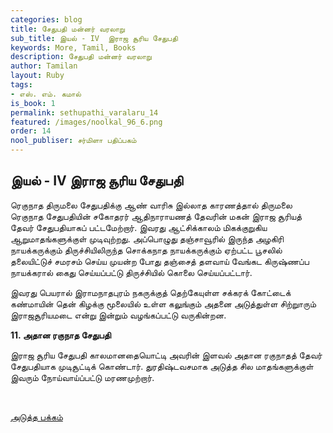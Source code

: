 ```yaml
---
categories: blog
title: சேதுபதி மன்னர் வரலாறு
sub_title: இயல் - IV  இராஜ சூரிய சேதுபதி
keywords: More, Tamil, Books
description: சேதுபதி மன்னர் வரலாறு
author: Tamilan
layout: Ruby
tags:
- எஸ். எம். கமால்
is_book: 1
permalink: sethupathi_varalaru_14
featured: /images/noolkal_96_6.png
order: 14
nool_publiser: சர்மிளா பதிப்பகம்
---
```



## இயல் - IV இராஜ சூரிய சேதுபதி

ரெகுநாத திருமலை சேதுபதிக்கு ஆண் வாரிசு இல்லாத காரணத்தால் திருமலை ரெகுநாத சேதுபதியின் சகோதரர் ஆதிநாராயணத் தேவரின் மகன் இராஜ சூரியத் தேவர் சேதுபதியாகப் பட்டமேற்றார். இவரது ஆட்சிக்காலம் மிகக்குறுகிய ஆறுமாதங்களுக்குள் முடிவுற்றது. அப்பொழுது தஞ்சாவூரில் இருந்த அழகிரி நாயக்கருக்கும் திருச்சியிலிருந்த சொக்கநாத நாயக்கருக்கும் ஏற்பட்ட பூசலில் தலையிட்டுச் சமரசம் செய்ய முயன்ற போது தஞ்சைத் தளவாய் வேங்கட கிருஷ்ணப்ப நாயக்கரால் கைது செய்யப்பட்டு திருச்சியில் கொலை செய்யப்பட்டார்.

இவரது பெயரால் இராமநாதபுரம் நகருக்குத் தெற்கேயுள்ள சக்கரக் கோட்டைக் கண்மாயின் தென் கிழக்கு மூலையில் உள்ள கலுங்கும் அதனை அடுத்துள்ள சிற்றுாரும் இராஜசூரியமடை என்று இன்றும் வழங்கப்பட்டு வருகின்றன.

**11\. அதான ரகுநாத சேதுபதி**

இராஜ சூரிய சேதுபதி காலமானதையொட்டி அவரின் இளவல் அதான ரகுநாதத் தேவர் சேதுபதியாக முடிசூட்டிக் கொண்டார். துரதிஷ்டவசமாக அடுத்த சில மாதங்களுக்குள் இவரும் நோய்வாய்ப்பட்டு மரணமுற்றார்.

﻿

[அடுத்த பக்கம்](sethupathi_varalaru_15)